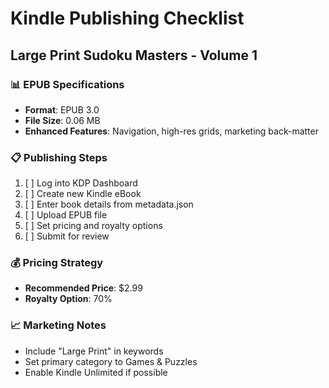 # Kindle Publishing Checklist
## Large Print Sudoku Masters - Volume 1

### 📊 **EPUB Specifications**
- **Format**: EPUB 3.0
- **File Size**: 0.06 MB
- **Enhanced Features**: Navigation, high-res grids, marketing back-matter

### 📋 **Publishing Steps**
1. [ ] Log into KDP Dashboard
2. [ ] Create new Kindle eBook
3. [ ] Enter book details from metadata.json
4. [ ] Upload EPUB file
5. [ ] Set pricing and royalty options
6. [ ] Submit for review

### 💰 **Pricing Strategy**
- **Recommended Price**: $2.99
- **Royalty Option**: 70%

### 📈 **Marketing Notes**
- Include "Large Print" in keywords
- Set primary category to Games & Puzzles
- Enable Kindle Unlimited if possible
